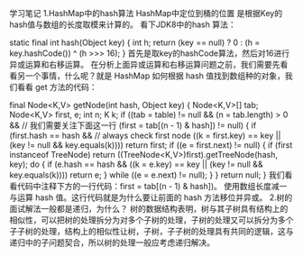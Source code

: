 学习笔记
1.HashMap中的hash算法
HashMap中定位到桶的位置 是根据Key的hash值与数组的长度取模来计算的。 
看下JDK8中的hash 算法：

 static final int hash(Object key) {
        int h;
        return (key == null) ? 0 : (h = key.hashCode()) ^ (h >>> 16);
    }
首先是取key的hashCode算法，然后对16进行异或运算和右移运算。 
在分析上面异或运算和右移运算问题之前，我们需要先看看另一个事情，什么呢？就是 HashMap 如何根据 hash 值找到数组种的对象，我们看看 get 方法的代码：

  final Node<K,V> getNode(int hash, Object key) {
        Node<K,V>[] tab; Node<K,V> first, e; int n; K k;
        if ((tab = table) != null && (n = tab.length) > 0 &&
            // 我们需要关注下面这一行
            (first = tab[(n - 1) & hash]) != null) {
            if (first.hash == hash && // always check first node
                ((k = first.key) == key || (key != null && key.equals(k))))
                return first;
            if ((e = first.next) != null) {
                if (first instanceof TreeNode)
                    return ((TreeNode<K,V>)first).getTreeNode(hash, key);
                do {
                    if (e.hash == hash &&
                        ((k = e.key) == key || (key != null && key.equals(k))))
                        return e;
                } while ((e = e.next) != null);
            }
        }
        return null;
    }
我们看看代码中注释下方的一行代码：first = tab[(n - 1) & hash])。 
使用数组长度减一 与运算 hash 值。这行代码就是为什么要让前面的 hash 方法移位并异或。
2.树的面试解法一般都是递归，为什么？
树的数据结构表明，树与其子树具有结构上的相似性，可以把树的处理拆分为对多个子树的处理，子树的处理又可以拆分为多个子子树的处理，结构上的相似性让树，子树，子子树的处理具有共同的逻辑，这与递归中的子问题契合，所以树的处理一般应考虑递归解决。